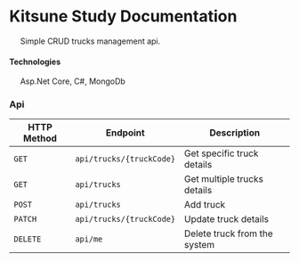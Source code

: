 # Kitsune Study Documentation

&nbsp;&nbsp;&nbsp;&nbsp; Simple CRUD trucks management api.

#### Technologies
&nbsp;&nbsp;&nbsp;&nbsp; Asp.Net Core, C#, MongoDb

### Api
| HTTP Method | Endpoint | Description |
| --- | --- | --- | 
| `GET` | `api/trucks/{truckCode}` | Get specific truck details |
| `GET` | `api/trucks` | Get multiple trucks details |
| `POST` | `api/trucks` | Add truck | 
| `PATCH` | `api/trucks/{truckCode}` | Update truck details | 
| `DELETE` | `api/me` | Delete truck from the system | 
